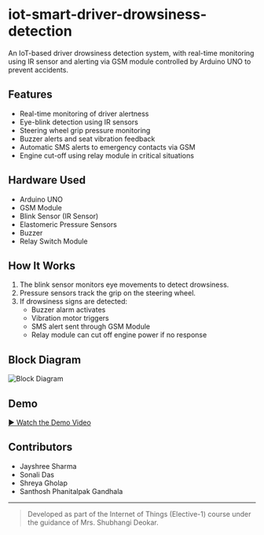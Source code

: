 # iot-smart-driver-drowsiness-detection

An IoT-based driver drowsiness detection system, with real-time monitoring using IR sensor and alerting via GSM module controlled by Arduino UNO to prevent accidents.

## Features
- Real-time monitoring of driver alertness
- Eye-blink detection using IR sensors
- Steering wheel grip pressure monitoring
- Buzzer alerts and seat vibration feedback
- Automatic SMS alerts to emergency contacts via GSM
- Engine cut-off using relay module in critical situations

## Hardware Used
- Arduino UNO
- GSM Module
- Blink Sensor (IR Sensor)
- Elastomeric Pressure Sensors
- Buzzer
- Relay Switch Module

## How It Works
1. The blink sensor monitors eye movements to detect drowsiness.
2. Pressure sensors track the grip on the steering wheel.
3. If drowsiness signs are detected:
   - Buzzer alarm activates
   - Vibration motor triggers
   - SMS alert sent through GSM Module
   - Relay module can cut off engine power if no response

## Block Diagram
![Block Diagram](./assets/block-diagram.png)

## Demo
[▶️ Watch the Demo Video](./assets/demo-video.mp4)

## Contributors
- Jayshree Sharma
- Sonali Das
- Shreya Gholap
- Santhosh Phanitalpak Gandhala

---

> Developed as part of the Internet of Things (Elective-1) course under the guidance of Mrs. Shubhangi Deokar.
